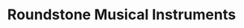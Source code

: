---
title: "Roundstone Musical Instruments"
url: /roundstone/roundstone-musical-instruments/
shop: musical instrument
---